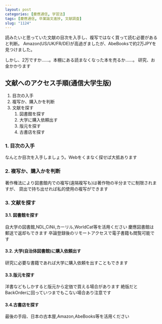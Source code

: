 ```yaml
---
layout: post
categories: [慶應通信, 学習法]
tags: [慶應通信, 卒業論文進捗, 文献調査]
slug: "1124"
---
```

読みたいと思っていた文献の目次を入手し、複写ではなく買って読む必要があると判断。
Amazon(US/UK/FR/DE)が高過ぎましたが、AbeBooksで約2万JPYを見つけました。

しかし、2万ですか……。本棚にある読まなくなった本を売るか……。
研究、お金かかります

## 文献へのアクセス手順(通信大学生版)
1. 目次の入手
2. 複写か、購入かを判断
3. 文献を探す
   1. 図書館を探す
   2. 大学に購入依頼出す
   3. 版元を探す
   4. 古書店を探す

### 1. 目次の入手
なんとか目次を入手しましょう。Webをくまなく探せば大抵あります

### 2. 複写か、購入かを判断
著作権法により図書館内での複写(遠隔複写も)は著作物の半分までに制限されますが、
貸出で持ち出せれば私的使用の複写ができます

### 3. 文献を探す
#### 3.1. 図書館を探す
自大学の図書館,NDL,CiNii,カーリル,WorldCat等を活用ください
慶應図書館は郵送で返却もできます
卒論登録後のリモートアクセスで電子書籍も閲覧可能です

#### 3.2. 大学(自治体図書館)に購入依頼出す
研究に必要な書籍であれば大学に購入依頼を出すこともできます

#### 3.3.版元を探す
洋書などもしかすると版元から定価で買える場合があります
絶版だとBackOrderに回っていつまでもこない場合あり注意です

#### 3.4.古書店を探す
最後の手段、日本の古本屋,Amazon,AbeBooks等を活用ください

